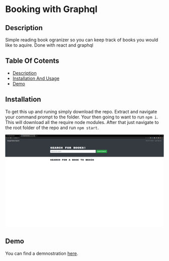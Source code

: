 # Booking with Graphql

## Description

Simple reading book ogranizer so you can keep track of books you would like to aquire. Done with react and graphql


## Table Of Cotents

- [Description](#description)
- [Installation And Usage](#installation)
- [Demo](#demo)

## Installation
To get this up and runing simply download the repo. Extract and navigate your command prompt to the folder. Your then going to want to run `npm i`. This will download all the require node modules. After that just navigate to the root folder of the repo and run `npm start`. 

![Look like](./docs/look.png)

## Demo

You can find a demnostration [here](http://mineboss.asuscomm.com:55674/).
